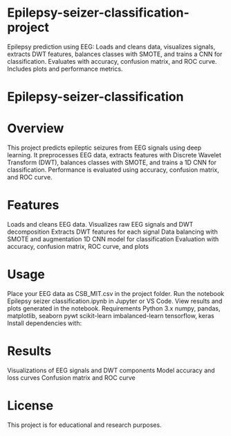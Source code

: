 # Epilepsy-seizer-classification-project
Epilepsy prediction using EEG: Loads and cleans data, visualizes signals, extracts DWT features, balances classes with SMOTE, and trains a CNN for classification. Evaluates with accuracy, confusion matrix, and ROC curve. Includes plots and performance metrics.

# Epilepsy-seizer-classification
# Overview
This project predicts epileptic seizures from EEG signals using deep learning. It preprocesses EEG data, extracts features with Discrete Wavelet Transform (DWT), balances classes with SMOTE, and trains a 1D CNN for classification. Performance is evaluated using accuracy, confusion matrix, and ROC curve.

# Features
  Loads and cleans EEG data.
  Visualizes raw EEG signals and DWT decomposition
  Extracts DWT features for each signal
Data balancing with SMOTE and augmentation
1D CNN model for classification
Evaluation with accuracy, confusion matrix, ROC curve, and plots

# Usage
Place your EEG data as CSB_MIT.csv in the project folder.
Run the notebook Epilepsy seizer classification.ipynb in Jupyter or VS Code.
View results and plots generated in the notebook.
Requirements
Python 3.x
numpy, pandas, matplotlib, seaborn
pywt
scikit-learn
imbalanced-learn
tensorflow, keras
Install dependencies with:

# Results
Visualizations of EEG signals and DWT components
Model accuracy and loss curves
Confusion matrix and ROC curve

# License
This project is for educational and research purposes.
